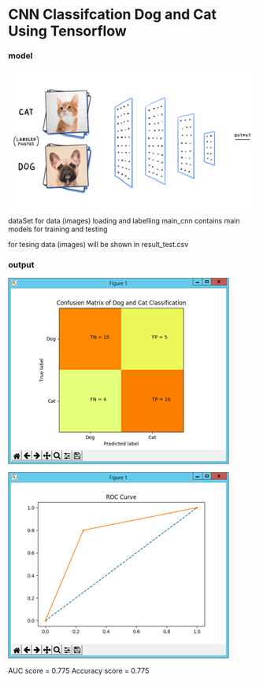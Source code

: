 # CNN Classifcation Dog and Cat Using Tensorflow

### model
![alt text](dog_cat_arc.gif)


dataSet for data (images) loading and labelling
main_cnn contains main models for training and testing

for tesing data (images) will be shown in result_test.csv

### output 

![alt text](dog_and_cat_confusion_matrix.png)

![alt text](dog_and_cat_roc_curve.png)


AUC score = 0.775
Accuracy score =  0.775


